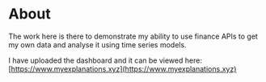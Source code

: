 # About

The work here is there to demonstrate my ability to use finance APIs to get my own data and analyse it using time series models.

I have uploaded the dashboard and it can be viewed here: [https://www.myexplanations.xyz](https://www.myexplanations.xyz)
